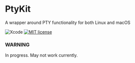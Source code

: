 # PtyKit

A wrapper around PTY functionality for both Linux and macOS

![Xcode](https://img.shields.io/badge/Swift-5.3.3-brightgreen.svg)
[![MIT license](http://img.shields.io/badge/license-MIT-brightgreen.svg)](http://opensource.org/licenses/MIT)


### WARNING

In progress. May not work currently.
